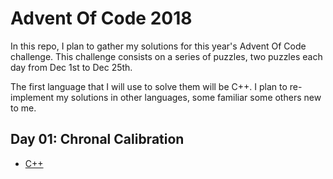 # Advent Of Code 2018

In this repo, I plan to gather my solutions for this year's Advent Of Code challenge. This challenge consists on a series of puzzles, two puzzles each day from Dec 1st to Dec 25th.

The first language that I will use to solve them will be C++. I plan to re-implement my solutions in other languages, some familiar some others new to me.

## Day 01: Chronal Calibration
+ [C++](https://github.com/eariassoto/AdventOfCode2018/tree/master/Day01)

